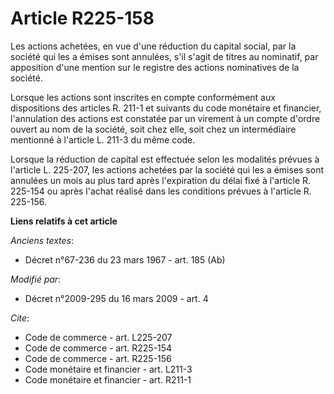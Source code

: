 # Article R225-158

Les actions achetées, en vue d'une réduction du capital social, par la société qui les a émises sont annulées, s'il s'agit de
titres au nominatif, par apposition d'une mention sur le registre des actions nominatives de la société. 

Lorsque les actions sont inscrites en compte conformément aux dispositions des articles R. 211-1 et suivants du code
monétaire et financier, l'annulation des actions est constatée par un virement à un compte d'ordre ouvert au nom de la
société, soit chez elle, soit chez un intermédiaire mentionné à l'article L. 211-3 du même code. 

Lorsque la réduction de capital est effectuée selon les modalités prévues à l'article L. 225-207, les actions achetées par la
société qui les a émises sont annulées un mois au plus tard après l'expiration du délai fixé à l'article R. 225-154 ou après
l'achat réalisé dans les conditions prévues à l'article R. 225-156.

**Liens relatifs à cet article**

_Anciens textes_:

  - Décret n°67-236 du 23 mars 1967 - art. 185 (Ab)

_Modifié par_:

  - Décret n°2009-295 du 16 mars 2009 - art. 4

_Cite_:

  - Code de commerce - art. L225-207
  - Code de commerce - art. R225-154
  - Code de commerce - art. R225-156
  - Code monétaire et financier - art. L211-3
  - Code monétaire et financier - art. R211-1
